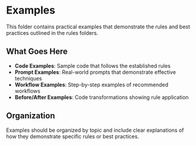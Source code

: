 # Examples

This folder contains practical examples that demonstrate the rules and best practices outlined in the rules folders.

## What Goes Here

- **Code Examples**: Sample code that follows the established rules
- **Prompt Examples**: Real-world prompts that demonstrate effective techniques
- **Workflow Examples**: Step-by-step examples of recommended workflows
- **Before/After Examples**: Code transformations showing rule application

## Organization

Examples should be organized by topic and include clear explanations of how they demonstrate specific rules or best practices.
